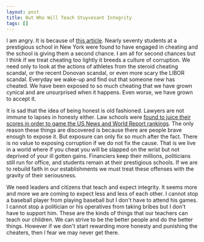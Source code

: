 ```yaml
---
layout: post
title: But Who Will Teach Stuyvesant Integrity
tags: []
---
```

I am angry. It is because of <a href="http://www.nytimes.com/2012/07/10/nyregion/70-students-at-stuyvesant-to-retake-exams-after-cheating-case.html">this article</a>. Nearly seventy students at a prestigious school in New York were found to have engaged in cheating and the school is giving them a second chance. I am all for second chances but I think if we treat cheating too lightly it breeds a culture of corruption. We need only to look at the actions of athletes from the steroid cheating scandal, or the recent Donovan scandal, or even more scary the LIBOR scandal. Everyday we wake-up and find out that someone new has cheated. We have been exposed to so much cheating that we have grown cynical and are unsurprised when it happens. Even worse, we have grown to accept it.

It is sad that the idea of being honest is old fashioned. Lawyers are not immune to lapses in honesty either. Law schools were <a href="http://www.washingtonmonthly.com/college_guide/blog/villanova_law_schools_lies.php">found to juice their scores in order to game the US News and World Report rankings</a>. The only reason these things are discovered is because there are people brave enough to expose it. But exposure can only fix so much after the fact. There is no value to exposing corruption if we do not fix the cause. That is we live in a world where if you cheat you will be slapped on the wrist but not deprived of your ill gotten gains. Financiers keep their millions, politicians still run for office, and students remain at their prestigious schools. If we are to rebuild faith in our establishments we must treat these offenses with the gravity of their seriousness.

We need leaders and citizens that teach and expect integrity. It seems more and more we are coming to expect less and less of each other. I cannot stop a baseball player from playing baseball but I don't have to attend his games. I cannot stop a politician or his operatives from taking bribes but I don't have to support him. These are the kinds of things that our teachers can teach our children. We can strive to be the better people and do the better things. However if we don't start rewarding more honesty and punishing the cheaters, then I fear we may never get there.
